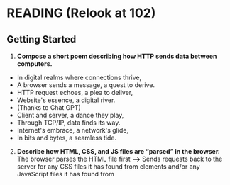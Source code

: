 # READING (Relook at 102)
## Getting Started
1. **Compose a short poem describing how HTTP sends data between computers.**
* In digital realms where connections thrive,
* A browser sends a message, a quest to derive.
* HTTP request echoes, a plea to deliver,
* Website's essence, a digital river.
* (Thanks to Chat GPT)
* Client and server, a dance they play,
* Through TCP/IP, data finds its way.
* Internet's embrace, a network's glide,
* In bits and bytes, a seamless tide.
2. **Describe how HTML, CSS, and JS files are “parsed” in the browser.** The browser parses the HTML file first **-->** Sends requests back to the server for any CSS files it has found from <link> elements and/or any JavaScript files it has found from <script> elements **-->** Then it parses the CSS and JavaScript.
3. **How can you find images to add to a Website?** You can go to *Google Images*
4. **How do you create a String vs a Number in JavaScript?** For a string you put a sentence in single or double quotes, while for a number you don't. The computer might even think the word you write without quotes is a number.
5. **What is a Variable and why are they important in JavaScript?** A variable is a container for a value, like a number, string, or boolean. They're a key part of JavaScript to manage and manipulate data, making your codes more flexible, readable, and such.
  
## Introduction to HTML
1. **What is an HTML attribute?** While HTML stands for "HyperText Markup Language" and is a markup language, Attributes are part of an element that contains extra info about it that won't appear in the content. 
2. **Describe the Anatomy of an HTML element.** Understanding the anatomy of HTML elements is essential for creating well-structured and valid HTML documents.
3. **What is the Difference between <article> and <section> element tags?**  <article> is specifically for standalone and distributable content, while <section> is a more general container for grouping related content on a page. 
4. **What Elements does a “typical” website include?**
* - <.!DOCTYPE HTML.>: Defines the document type and version of HTML being used.
* - <.HTML.>: The root element that wraps all the content on the page.
* - <.head.>: Contains meta-information about the document, such as the title, character set, stylesheets, and scripts.
* - <.body.>: Contains the main content of the webpage, including text, images, links, and other elements.
* - <.header.>: Represents the header of the webpage, often containing a logo, navigation menu, and other header-related content.
* - <.nav.>: Contains navigation links or menus.
* - <.main.>: Wraps the main content of the webpage, excluding headers, footers, and sidebars.
* - <.article.>: Represents a self-contained piece of content, such as a blog post, article, or news story.
* - <.section.>: Groups related content together, providing a way to structure and organize the page.
* - <.footer.>: Contains footer-related content, often including copyright information, links, or contact details.
* - <.p.>: Represents a paragraph of text.
* - <.h1.>, <.h2.>, ..., <.h6.>: Heading elements, used to define headings of various levels.
5. **How does metadata influence Search Engine Optimization?** 
Metadata plays a big role in SEO by providing info about the content of a webpage. It helps search engines understand the context and relevance of a page's content
6. **How is the <meta> HTML tag used when specifying metadata?** Metadata provides info about the document, such as character encoding, viewport settings, and other important details that browsers and search engines use to interpret the content.

### Miscellaneous
1. **What is the first step to designing a Website?** Define what you want to accomplish with it.
2. **What is the most important question to answer when designing a Website?** What Exaxtly do I want to accomplish?
3. **Why should you use an <.h1.> element over a <.span.> element to display a top level heading?** Its more well-structured, meaningful, and accessible web content.
4. **What are the benefits of using semantic tags in our HTML?**
* - Search engines will consider its contents as important keywords to influence the page's search rankings (see SEO)
* - Screen readers can use it as a signpost to help visually impaired users navigate a page
* - Finding blocks of meaningful code is significantly easier than searching through endless divs with or without semantic or namespaced classes
* - Suggests to the developer the type of data that will be populated
* - Semantic naming mirrors proper custom element/component naming
5. **Describe 2 things that require JavaScript in the Browser?** The *DOM (Document Object Model) API*, which allows you to manipulate HTML and CSS, creating, removing and changing HTML, dynamically applying new styles to your page, etc. Every time you see a popup window appear on a page, or some new content displayed. Also, The *Geolocation API* retrieves geographical information. This is how Google Maps is able to find your location and plot it on a map.
6. **How can you add JavaScript to an HTML document?** You can include JavaScript directly within the HTML file using the <script> tag. 
